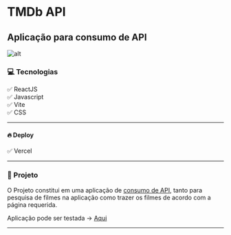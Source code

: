 # TMDb API

## Aplicação para consumo de API

![alt](/TMDb-API/movies_lib/public/TMDb-Gif.gif)

### 💻 Tecnologias

:white_check_mark: ReactJS</br>
:white_check_mark: Javascript</br>
:white_check_mark: Vite</br>
:white_check_mark: CSS</br>

---

#### 🔥 Deploy

:white_check_mark: Vercel</br>

---

### 🚀 Projeto

O Projeto constitui em uma aplicação de <u>consumo de API</u>, tanto para pesquisa de filmes na aplicação como trazer os filmes de acordo com a página requerida.

Aplicação pode ser testada -> [Aqui](https://tmdb-api-mu.vercel.app/)

---
